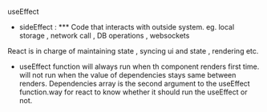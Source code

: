 useEffect

* sideEffect :
*** Code that interacts with outside system.
eg. local storage , network call , DB operations , websockets

React is in charge of maintaining state , syncing ui and state , rendering etc.

* useEffect function will always run when th component renders first time.
will not run when the value of dependencies stays same between renders.
Dependencies array is the second argument to the useEffect function.way for react to know whether it should run the useEffect or not.